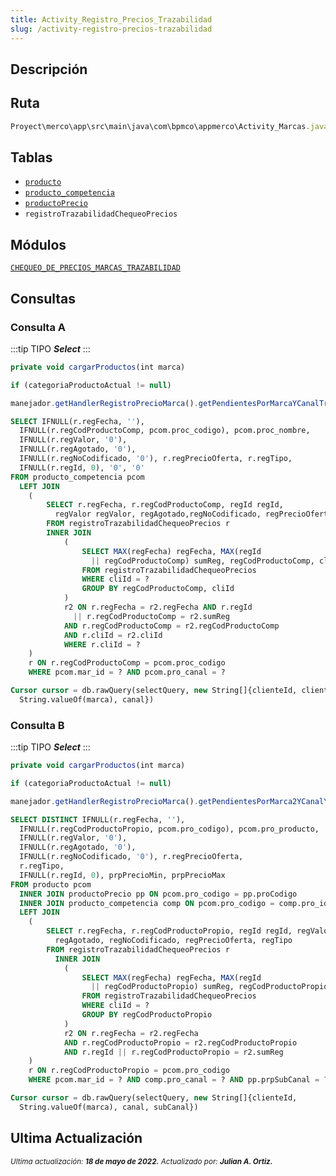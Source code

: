 ```yaml
---
title: Activity_Registro_Precios_Trazabilidad
slug: /activity-registro-precios-trazabilidad
---
```


## Descripción

## Ruta

```js
Proyect\merco\app\src\main\java\com\bpmco\appmerco\Activity_Marcas.java
```

## Tablas

- [```producto```](./../sincronizacion/tablas/producto.md)  
- [```producto_competencia```](./../sincronizacion/tablas/producto_competencia.md)  
- [```productoPrecio```](./../sincronizacion/tablas/productoPrecio.md)
- ```registroTrazabilidadChequeoPrecios```  

## Módulos

[```CHEQUEO_DE_PRECIOS_MARCAS_TRAZABILIDAD```](../modules/modulo-44.md)

## Consultas

### Consulta A

:::tip TIPO
***Select***
:::

```js title="Método desde donde se invoca"
private void cargarProductos(int marca)
```

```js title="Condiciones"
if (categoriaProductoActual != null)
```

```js title="Método"
manejador.getHandlerRegistroPrecioMarca().getPendientesPorMarcaYCanalTrazabilidad(clienteMercaderistaActual, marca, objetoCliente.getCli_canal(), fecha)
```

```sql title="Query"
SELECT IFNULL(r.regFecha, ''), 
  IFNULL(r.regCodProductoComp, pcom.proc_codigo), pcom.proc_nombre, 
  IFNULL(r.regValor, '0'), 
  IFNULL(r.regAgotado, '0'), 
  IFNULL(r.regNoCodificado, '0'), r.regPrecioOferta, r.regTipo, 
  IFNULL(r.regId, 0), '0', '0'
FROM producto_competencia pcom 
  LEFT JOIN  
    (
        SELECT r.regFecha, r.regCodProductoComp, regId regId, 
          regValor regValor, regAgotado,regNoCodificado, regPrecioOferta, regTipo
        FROM registroTrazabilidadChequeoPrecios r
        INNER JOIN
            (
                SELECT MAX(regFecha) regFecha, MAX(regId 
                  || regCodProductoComp) sumReg, regCodProductoComp, cliId
                FROM registroTrazabilidadChequeoPrecios
                WHERE cliId = ?
                GROUP BY regCodProductoComp, cliId
            ) 
            r2 ON r.regFecha = r2.regFecha AND r.regId 
              || r.regCodProductoComp = r2.sumReg 
            AND r.regCodProductoComp = r2.regCodProductoComp
            AND r.cliId = r2.cliId
            WHERE r.cliId = ?
    )
    r ON r.regCodProductoComp = pcom.proc_codigo
    WHERE pcom.mar_id = ? AND pcom.pro_canal = ?

Cursor cursor = db.rawQuery(selectQuery, new String[]{clienteId, clienteId, 
  String.valueOf(marca), canal})
```

### Consulta B

:::tip TIPO
***Select***
:::

```js title="Método desde donde se invoca"
private void cargarProductos(int marca)
```

```js title="Condiciones"
if (categoriaProductoActual != null)
```

```js title="Método"
manejador.getHandlerRegistroPrecioMarca().getPendientesPorMarca2YCanalYSubCanalTrazabilidad(clienteMercaderistaActual, marca, objetoCliente.getCli_canal(), objetoCliente.getCli_subCanal(), fecha)
```

```sql title="Query" 
SELECT DISTINCT IFNULL(r.regFecha, ''), 
  IFNULL(r.regCodProductoPropio, pcom.pro_codigo), pcom.pro_producto, 
  IFNULL(r.regValor, '0'), 
  IFNULL(r.regAgotado, '0'), 
  IFNULL(r.regNoCodificado, '0'), r.regPrecioOferta, 
  r.regTipo, 
  IFNULL(r.regId, 0), prpPrecioMin, prpPrecioMax
FROM producto pcom
  INNER JOIN productoPrecio pp ON pcom.pro_codigo = pp.proCodigo
  INNER JOIN producto_competencia comp ON pcom.pro_codigo = comp.pro_id 
  LEFT JOIN
    (
        SELECT r.regFecha, r.regCodProductoPropio, regId regId, regValor regValor, 
          regAgotado, regNoCodificado, regPrecioOferta, regTipo
        FROM registroTrazabilidadChequeoPrecios r
          INNER JOIN
            (
                SELECT MAX(regFecha) regFecha, MAX(regId 
                  || regCodProductoPropio) sumReg, regCodProductoPropio
                FROM registroTrazabilidadChequeoPrecios
                WHERE cliId = ?
                GROUP BY regCodProductoPropio
            )
            r2 ON r.regFecha = r2.regFecha 
            AND r.regCodProductoPropio = r2.regCodProductoPropio
            AND r.regId || r.regCodProductoPropio = r2.sumReg
    )
    r ON r.regCodProductoPropio = pcom.pro_codigo
    WHERE pcom.mar_id = ? AND comp.pro_canal = ? AND pp.prpSubCanal = ?

Cursor cursor = db.rawQuery(selectQuery, new String[]{clienteId, 
  String.valueOf(marca), canal, subCanal})
```

## Ultima Actualización

<div class="ultima-actualizacion">
  <small>
    <i>
      Ultima actualización:
      <b> 18 de mayo de 2022.</b>
    </i>
  </small>

  <small>
    <i>
      Actualizado por:
      <b> Julian A. Ortiz.</b>
    </i>
  </small>
</div>